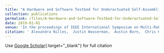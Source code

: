 ```yaml
---
title: "A Hardware and Software Testbed for Underactuated Self-Assembling Robots"
collection: publications
permalink: /files/A-Hardware-and-Software-Testbed-for-Underactuated-Self-Assembling-Robots
date: 2019-01-01
venue: 'In the proceedings of IEEE International Symposium on Multi-Robot and Multi-Agent Systems'
citation: ' Alexandra Nilles,  Justin Wasserman,  Austin Born,  Chris Horn,  John Born,  Steven LaValle, &quot;A Hardware and Software Testbed for Underactuated Self-Assembling Robots.&quot; In the proceedings of IEEE International Symposium on Multi-Robot and Multi-Agent Systems, 2019.'
---
```

Use [Google Scholar](https://scholar.google.com/scholar?q=A+Hardware+and+Software+Testbed+for+Underactuated+Self+Assembling+Robots){:target="_blank"} for full citation